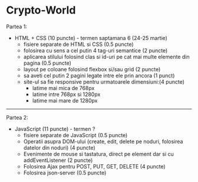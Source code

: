 # Crypto-World
Partea 1:
- HTML + CSS (10 puncte) - termen saptamana 6 (24-25 martie)
  - fisiere separate de HTML si CSS (0.5 puncte)
  - folosirea cu sens a cel putin 4 tag-uri semantice (2 puncte)
  - aplicarea stilului folosind clas si id-uri pe cat mai multe elemente din pagina (0.5 puncte)
  - layout pe coloane folosind flexbox si/sau grid (2 puncte)
  - sa aveti cel putin 2 pagini legate intre ele prin ancora (1 punct)
  - site-ul sa fie responsive pentru urmatoarele dimensiuni:(4 puncte)
    - latime mai mica de 768px
    - latime intre 768px si 1280px
    - latime mai mare de 1280px
---
Partea 2:
- JavaScript (11 puncte) - termen ?
  - fisiere separate de JavaScript (0.5 puncte)
  - Operatii asupra DOM-ului (create, edit, delete pe noduri, folosirea datelor din noduri) (4 puncte)
  - Evenimente de mouse si tastatura, direct pe element dar si cu addEventListener (2 puncte)
  - Folosirea Ajax pentru POST, PUT, GET, DELETE (4 puncte)
  - Folosirea json-server (0.5 puncte)
